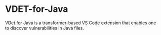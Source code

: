 # VDET-for-Java
VDet for Java is a transformer-based VS Code extension that enables one to discover vulnerabilities in Java files.
